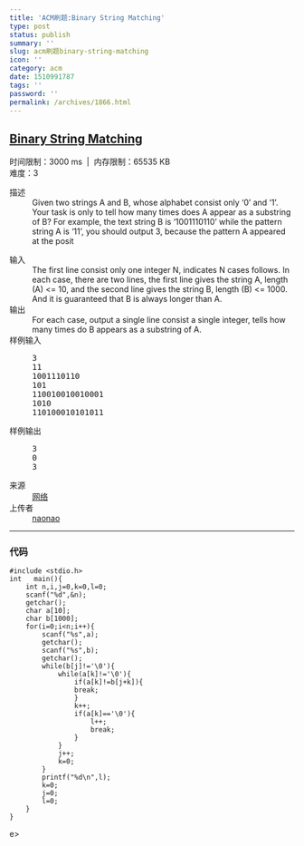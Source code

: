 ```yaml
---
title: 'ACM刷题:Binary String Matching'
type: post
status: publish
summary: ''
slug: acm刷题binary-string-matching
icon: ''
category: acm
date: 1510991787
tags: ''
password: ''
permalink: /archives/1866.html
---
```


<div class="problem-display">
<h2><a href="https://acm.nyist.net/JudgeOnline/problem.php?pid=3" target="_blank" rel="noopener">Binary String Matching</a></h2>
<div class="problem-ins">时间限制：<span id="problem[time_limit]" class="editable highlight">3000</span> ms  |  内存限制：<span id="problem[memory_limit]" class="editable highlight">65535</span> KB</div>
<div class="problem-ins">难度：<span class="editable highlight">3</span></div>
</div>
<div class="clr"></div>
<dl class="problem-display">
 	<dt>描述</dt>
 	<dd>Given two strings A and B, whose alphabet consist only ‘0’ and ‘1’. Your task is only to tell how many times does A appear as a substring of B? For example, the text string B is ‘1001110110’ while the pattern string A is ‘11’, you should output 3, because the pattern A appeared at the posit</dd>
</dl>
<div class="clr"></div>
<dl class="others">
 	<dt>输入</dt>
 	<dd>The first line consist only one integer N, indicates N cases follows. In each case, there are two lines, the first line gives the string A, length (A) &lt;= 10, and the second line gives the string B, length (B) &lt;= 1000. And it is guaranteed that B is always longer than A.</dd>
 	<dt>输出</dt>
 	<dd>For each case, output a single line consist a single integer, tells how many times do B appears as a substring of A.</dd>
 	<dt>样例输入</dt>
 	<dd>
<pre id="sample_input">3
11
1001110110
101
110010010010001
1010
110100010101011</pre>
</dd>
 	<dt>样例输出</dt>
 	<dd>
<pre id="sample_output">3
0
3</pre>
</dd>
 	<dt>来源</dt>
 	<dd><a href="https://acm.nyist.net/JudgeOnline/search_result.php?source=%E7%BD%91%E7%BB%9C" target="_blank" rel="noopener">网络</a></dd>
 	<dt>上传者</dt>
 	<dd><a href="https://acm.nyist.net/JudgeOnline/profile.php?userid=naonao" target="_blank" rel="noopener">naonao</a></dd>
</dl>

<hr />

<h3>代码</h3>
<pre class="hljs"><code><span class="hljs-preprocessor">#<span class="hljs-keyword">include</span> &lt;stdio.h&gt;</span>
<span class="hljs-function"><span class="hljs-keyword">int</span>	<span class="hljs-title">main</span><span class="hljs-params">()</span></span>{
	<span class="hljs-keyword">int</span> n,i,j=<span class="hljs-number">0</span>,k=<span class="hljs-number">0</span>,l=<span class="hljs-number">0</span>;
	<span class="hljs-built_in">scanf</span>(<span class="hljs-string">"%d"</span>,&amp;n);
	getchar();
	<span class="hljs-keyword">char</span> a[<span class="hljs-number">10</span>];
	<span class="hljs-keyword">char</span> b[<span class="hljs-number">1000</span>];
 	<span class="hljs-keyword">for</span>(i=<span class="hljs-number">0</span>;i&lt;n;i++){
		<span class="hljs-built_in">scanf</span>(<span class="hljs-string">"%s"</span>,a);
		getchar();
		<span class="hljs-built_in">scanf</span>(<span class="hljs-string">"%s"</span>,b);
		getchar();
		<span class="hljs-keyword">while</span>(b[j]!=<span class="hljs-string">'\0'</span>){
			<span class="hljs-keyword">while</span>(a[k]!=<span class="hljs-string">'\0'</span>){
				<span class="hljs-keyword">if</span>(a[k]!=b[j+k]){
				<span class="hljs-keyword">break</span>;
				}
				k++;
				<span class="hljs-keyword">if</span>(a[k]==<span class="hljs-string">'\0'</span>){
					l++;
					<span class="hljs-keyword">break</span>;
				}
			}
			j++;
			k=<span class="hljs-number">0</span>;	
		} 
		<span class="hljs-built_in">printf</span>(<span class="hljs-string">"%d\n"</span>,l);
		k=<span class="hljs-number">0</span>;
		j=<span class="hljs-number">0</span>;
		l=<span class="hljs-number">0</span>;
 	}	
}
</code></pre>
e></pre>
